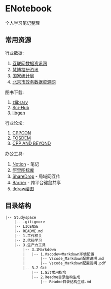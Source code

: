 # ENotebook

个人学习笔记整理  

## 常用资源

行业数据:  

1. [互联网数据资讯网](http://www.199it.com/)  
2. [慧博投研资讯](http://www.hibor.com.cn/)  
3. [国家统计局](https://data.stats.gov.cn/)  
4. [北京市政务数据资源网](https://data.beijing.gov.cn/zyml/index.htm)  

图书下载:

1. [zlibrary](https://book4you.org/)  
2. [Sci-Hub](https://sci-hub.se/)  
3. [libgen](http://libgen.gs/)  

行业论坛:

1. [CPPCON](https://cppcon.org/)  
2. [FOSDEM](https://fosdem.org/2022/)  
3. [CPP AND BEYOND](https://cppandbeyond.com/)  

办公工具:

1. [Notion](https://www.notion.so/) - 笔记  
2. [阿里图标库](https://www.iconfont.cn/)  
3. [ShareDrop](https://www.sharedrop.io/) - 局域网互传  
4. [Barrier](https://github.com/debauchee/barrier) - 跨平台键鼠共享  
5. [tldraw绘图](https://www.tldraw.com/)  

## 目录结构

``` txt
|-- Studyspace  
    |-- .gitignore  
    |-- LICENSE  
    |-- README.md  
    |-- 1.工作相关  
    |-- 2.代码学习  
    |-- 3.生产力工具  
        |-- 3.1Markdown  
        |   |-- 1.Vscode中Markdown环境配置  
        |       |-- Vscode_Markdown配置说明.md  
        |       |-- Vscode_Markdown配置说明.pdf  
        |-- 3.2 Git  
            |-- 1.Git常用指令  
            |-- 2.Readme目录结构生成  
                |-- Readme目录结构生成.md  
```
